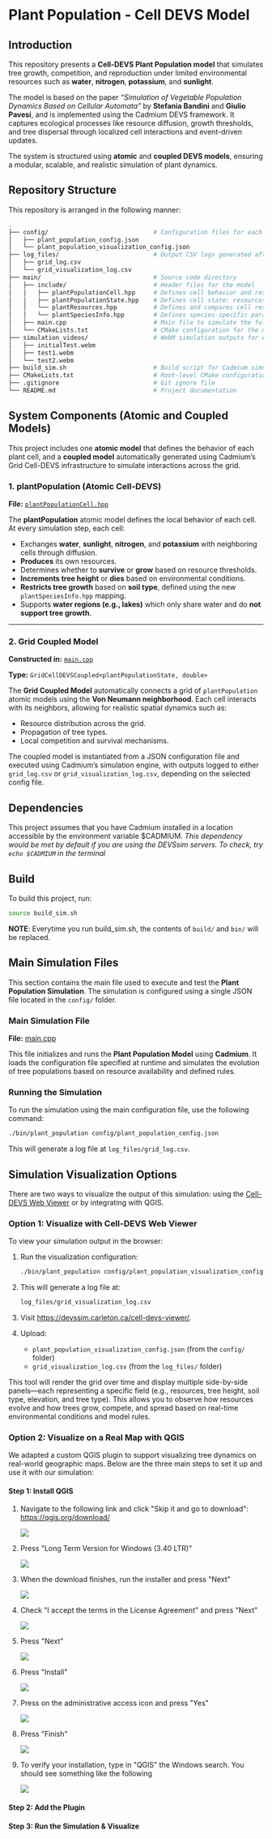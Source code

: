 # Plant Population - Cell DEVS Model

## Introduction
This repository presents a **Cell-DEVS Plant Population model** that simulates tree growth, competition, and reproduction under limited environmental resources such as **water**, **nitrogen**, **potassium**, and **sunlight**.

The model is based on the paper *“Simulation of Vegetable Population Dynamics Based on Cellular Automata”* by **Stefania Bandini** and **Giulio Pavesi**, and is implemented using the Cadmium DEVS framework. It captures ecological processes like resource diffusion, growth thresholds, and tree dispersal through localized cell interactions and event-driven updates.

The system is structured using **atomic** and **coupled DEVS models**, ensuring a modular, scalable, and realistic simulation of plant dynamics.

## Repository Structure
This repository is arranged in the following manner:

```sh
.
├── config/                             # Configuration files for each test scenario
│   ├── plant_population_config.json
│   └── plant_population_visualization_config.json
├── log_files/                          # Output CSV logs generated after simulation
│   ├── grid_log.csv
│   └── grid_visualization_log.csv
├── main/                               # Source code directory
│   ├── include/                        # Header files for the model
│   │   ├── plantPopulationCell.hpp     # Defines cell behavior and resource-based state updates
│   │   ├── plantPopulationState.hpp    # Defines cell state: resources, tree type, and height
│   │   └── plantResources.hpp          # Defines and compares cell resources (water, sunlight, nitrogen, potassium)
│   │   └── plantSpeciesInfo.hpp        # Defines species-specific parameters including supported soil types
│   ├── main.cpp                        # Main file to simulate the full system
│   └── CMakeLists.txt                  # CMake configuration for the main directory
├── simulation_videos/                  # WebM simulation outputs for each test
│   ├── initialTest.webm
│   ├── test1.webm
│   └── test2.webm
├── build_sim.sh                        # Build script for Cadmium simulation
├── CMakeLists.txt                      # Root-level CMake configuration
├── .gitignore                          # Git ignore file
└── README.md                           # Project documentation
```

## System Components (Atomic and Coupled Models)

This project includes one **atomic model** that defines the behavior of each plant cell, and a **coupled model** automatically generated using Cadmium’s Grid Cell-DEVS infrastructure to simulate interactions across the grid.

### **1. plantPopulation (Atomic Cell-DEVS)**  
**File:** [`plantPopulationCell.hpp`](main/include/plantPopulationCell.hpp)  

The **plantPopulation** atomic model defines the local behavior of each cell. At every simulation step, each cell:
- Exchanges **water**, **sunlight**, **nitrogen**, and **potassium** with neighboring cells through diffusion.  
- **Produces** its own resources.  
- Determines whether to **survive** or **grow** based on resource thresholds.  
- **Increments tree height** or **dies** based on environmental conditions.  
- **Restricts tree growth** based on **soil type**, defined using the new `plantSpeciesInfo.hpp` mapping.  
- Supports **water regions (e.g., lakes)** which only share water and do **not support tree growth**.

---

### **2. Grid Coupled Model**  
**Constructed in:** [`main.cpp`](main/main.cpp)
  
**Type:** `GridCellDEVSCoupled<plantPopulationState, double>`

The **Grid Coupled Model** automatically connects a grid of `plantPopulation` atomic models using the **Von Neumann neighborhood**. Each cell interacts with its neighbors, allowing for realistic spatial dynamics such as:
- Resource distribution across the grid.
- Propagation of tree types.
- Local competition and survival mechanisms.

The coupled model is instantiated from a JSON configuration file and executed using Cadmium’s simulation engine, with outputs logged to either `grid_log.csv` or `grid_visualization_log.csv`, depending on the selected config file.

## Dependencies
This project assumes that you have Cadmium installed in a location accessible by the environment variable $CADMIUM.
_This dependency would be met by default if you are using the DEVSsim servers. To check, try `echo $CADMIUM` in the terminal_

## Build
To build this project, run:
```sh
source build_sim.sh
```

__NOTE__: Everytime you run build_sim.sh, the contents of `build/` and `bin/` will be replaced.


## **Main Simulation Files**  

This section contains the main file used to execute and test the **Plant Population Simulation**. The simulation is configured using a single JSON file located in the `config/` folder.

### **Main Simulation File**  
**File:** [main.cpp](main/main.cpp)  

This file initializes and runs the **Plant Population Model** using **Cadmium**. It loads the configuration file specified at runtime and simulates the evolution of tree populations based on resource availability and defined rules.  

### **Running the Simulation**  

To run the simulation using the main configuration file, use the following command:

```bash
./bin/plant_population config/plant_population_config.json
```

This will generate a log file at `log_files/grid_log.csv`.

## **Simulation Visualization Options**

There are two ways to visualize the output of this simulation: using the [Cell-DEVS Web Viewer](https://devssim.carleton.ca/cell-devs-viewer/) or by integrating with QGIS.

### **Option 1: Visualize with Cell-DEVS Web Viewer**

To view your simulation output in the browser:

1. Run the visualization configuration:

    ```bash
    ./bin/plant_population config/plant_population_visualization_config.json
    ```

2. This will generate a log file at:

    ```bash
    log_files/grid_visualization_log.csv
    ```

3. Visit https://devssim.carleton.ca/cell-devs-viewer/.

4. Upload:

    - `plant_population_visualization_config.json` (from the `config/` folder)
    - `grid_visualization_log.csv` (from the `log_files/` folder)

This tool will render the grid over time and display multiple side-by-side panels—each representing a specific field (e.g., resources, tree height, soil type, elevation, and tree type). This allows you to observe how resources evolve and how trees grow, compete, and spread based on real-time environmental conditions and model rules.

### **Option 2: Visualize on a Real Map with QGIS**

We adapted a custom QGIS plugin to support visualizing tree dynamics on real-world geographic maps.
Below are the three main steps to set it up and use it with our simulation:

#### **Step 1: Install QGIS**

1. Navigate to the following link and click "Skip it and go to download": https://qgis.org/download/

    ![](doc/qgis_1.png)

2. Press "Long Term Version for Windows (3.40 LTR)"

    ![](doc/qgis_2.png)

3. When the download finishes, run the installer and press "Next"

    ![](doc/qgis_3.png)

4. Check "I accept the terms in the License Agreement" and press "Next"

    ![](doc/qgis_4.png)

5. Press "Next"

    ![](doc/qgis_5.png)

6. Press "Install"

    ![](doc/qgis_6.png)

7. Press on the administrative access icon and press "Yes"

    ![](doc/qgis_7.png)

7. Press "Finish"

    ![](doc/qgis_8.png)

9. To verify your installation, type in "QGIS" the Windows search. You should see something like the following

    ![](doc/qgis_9.png)

#### **Step 2: Add the Plugin**

#### **Step 3: Run the Simulation & Visualize**

